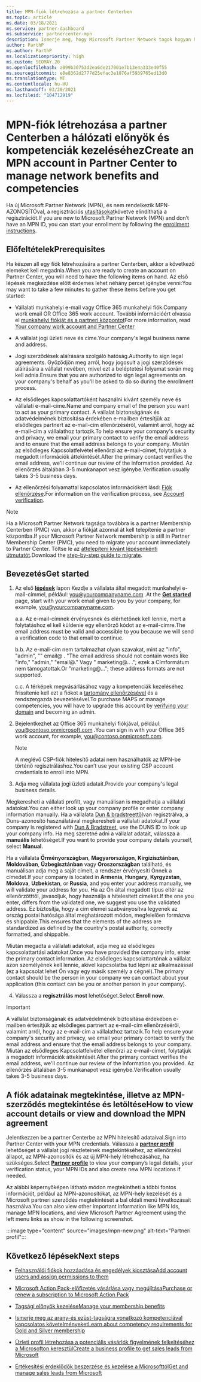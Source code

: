 ```yaml
---
title: MPN-fiók létrehozása a partner Centerben
ms.topic: article
ms.date: 03/18/2021
ms.service: partner-dashboard
ms.subservice: partnercenter-mpn
description: Ismerje meg, hogy Microsoft Partner Network tagok hogyan hozhatnak létre partneri központot a hálózati előnyeiknek és kompetenciáinak kezeléséhez.
author: ParthP
ms.author: ParthP
ms.localizationpriority: high
ms.custom: SEOMAY.20
ms.openlocfilehash: a099b30753d2ea6de217001e7b13e4a333e40f55
ms.sourcegitcommit: e8e8362d2777d25efac3e1076af5939765ed13d0
ms.translationtype: MT
ms.contentlocale: hu-HU
ms.lasthandoff: 03/20/2021
ms.locfileid: "104712919"
---
```

# <a name="create-an-mpn-account-in-partner-center-to-manage-network-benefits-and-competencies"></a><span data-ttu-id="95763-103">MPN-fiók létrehozása a partner Centerben a hálózati előnyök és kompetenciák kezeléséhez</span><span class="sxs-lookup"><span data-stu-id="95763-103">Create an MPN account in Partner Center to manage network benefits and competencies</span></span>


<span data-ttu-id="95763-104">Ha új Microsoft Partner Network (MPN), és nem rendelkezik MPN-AZONOSÍTÓval, a regisztrációs [utasításokat](https://partner.microsoft.com/dashboard/account/v3/enrollment/introduction/partnership)követve elindíthatja a regisztrációt.</span><span class="sxs-lookup"><span data-stu-id="95763-104">If you are new to Microsoft Partner Network (MPN) and don’t have an MPN ID, you can start your enrollment by following the [enrollment instructions](https://partner.microsoft.com/dashboard/account/v3/enrollment/introduction/partnership).</span></span>

## <a name="prerequisites"></a><span data-ttu-id="95763-105">Előfeltételek</span><span class="sxs-lookup"><span data-stu-id="95763-105">Prerequisites</span></span> 

<span data-ttu-id="95763-106">Ha készen áll egy fiók létrehozására a partner Centerben, akkor a következő elemeket kell megadnia.</span><span class="sxs-lookup"><span data-stu-id="95763-106">When you are ready to create an account on Partner Center, you will need to have the following items on hand.</span></span>  <span data-ttu-id="95763-107">Az első lépések megkezdése előtt érdemes lehet néhány percet igénybe venni:</span><span class="sxs-lookup"><span data-stu-id="95763-107">You may want to take a few minutes to gather these items before you get started:</span></span>

- <span data-ttu-id="95763-108">Vállalati munkahelyi e-mail vagy Office 365 munkahelyi fiók.</span><span class="sxs-lookup"><span data-stu-id="95763-108">Company work email OR Office 365 work account.</span></span> <span data-ttu-id="95763-109">További információért olvassa el [munkahelyi fiókját és a partneri központot](azure-active-directory-tenants-and-partner-center.md)</span><span class="sxs-lookup"><span data-stu-id="95763-109">For more information, read [Your company work account and Partner Center](azure-active-directory-tenants-and-partner-center.md)</span></span> 
 
- <span data-ttu-id="95763-110">A vállalat jogi üzleti neve és címe.</span><span class="sxs-lookup"><span data-stu-id="95763-110">Your company's legal business name and address.</span></span>

- <span data-ttu-id="95763-111">Jogi szerződések aláírására szolgáló hatóság.</span><span class="sxs-lookup"><span data-stu-id="95763-111">Authority to sign legal agreements.</span></span> <span data-ttu-id="95763-112">Győződjön meg arról, hogy jogosult a jogi szerződések aláírására a vállalat nevében, mivel ezt a beléptetési folyamat során meg kell adnia.</span><span class="sxs-lookup"><span data-stu-id="95763-112">Ensure that you are authorized to sign legal agreements on your company's behalf as you'll be asked to do so during the enrollment process.</span></span>

- <span data-ttu-id="95763-113">Az elsődleges kapcsolattartóként használni kívánt személy neve és vállalati e-mail-címe.</span><span class="sxs-lookup"><span data-stu-id="95763-113">Name and company email of the person you want to act as your primary contact.</span></span> <span data-ttu-id="95763-114">A vállalat biztonságának és adatvédelmének biztosítása érdekében e-mailben értesítjük az elsődleges partnert az e-mail-cím ellenőrzéséről, valamint arról, hogy az e-mail-cím a vállalathoz tartozik.</span><span class="sxs-lookup"><span data-stu-id="95763-114">To help ensure your company's security and privacy, we email your primary contact to verify the email address and to ensure that the email address belongs to your company.</span></span> <span data-ttu-id="95763-115">Miután az elsődleges Kapcsolatfelvétel ellenőrzi az e-mail-címet, folytatjuk a megadott információk áttekintését.</span><span class="sxs-lookup"><span data-stu-id="95763-115">After the primary contact verifies the email address, we'll continue our review of the information provided.</span></span> <span data-ttu-id="95763-116">Az ellenőrzés általában 3-5 munkanapot vesz igénybe.</span><span class="sxs-lookup"><span data-stu-id="95763-116">Verification usually takes 3-5 business days.</span></span> 

- <span data-ttu-id="95763-117">Az ellenőrzési folyamattal kapcsolatos információkért lásd: [Fiók ellenőrzése](verification-responses.md).</span><span class="sxs-lookup"><span data-stu-id="95763-117">For information on the verification process, see [Account verification](verification-responses.md).</span></span>

>[!NOTE]
><span data-ttu-id="95763-118">Ha a Microsoft Partner Network tagsága továbbra is a partner Membership Centerben (PMC) van, akkor a fiókját azonnal át kell telepítenie a partner központba.</span><span class="sxs-lookup"><span data-stu-id="95763-118">If your Microsoft Partner Network membership is still in Partner Membership Center (PMC), you need to migrate your account immediately to Partner Center.</span></span> <span data-ttu-id="95763-119">Töltse le az [áttelepíteni kívánt lépésenkénti útmutatót](https://assetsprod.microsoft.com/mpn/migrate-pmc-pc-mpa-guide.pptx).</span><span class="sxs-lookup"><span data-stu-id="95763-119">Download the [step-by-step guide to migrate](https://assetsprod.microsoft.com/mpn/migrate-pmc-pc-mpa-guide.pptx).</span></span>

## <a name="get-started"></a><span data-ttu-id="95763-120">Bevezetés</span><span class="sxs-lookup"><span data-stu-id="95763-120">Get started</span></span>

1. <span data-ttu-id="95763-121">Az első [**lépések**](https://partner.microsoft.com/dashboard/account/v3/enrollment/introduction/partnership) lapon Kezdje a vállalata által megadott munkahelyi e-mail-címmel, például: you@yourcompanyname.com .</span><span class="sxs-lookup"><span data-stu-id="95763-121">At the [**Get started**](https://partner.microsoft.com/dashboard/account/v3/enrollment/introduction/partnership) page, start with your work email given to you by your company, for example, you@yourcompanyname.com.</span></span>

 
    <span data-ttu-id="95763-122">a.</span><span class="sxs-lookup"><span data-stu-id="95763-122">a.</span></span>  <span data-ttu-id="95763-123">Az e-mail-címnek érvényesnek és elérhetőnek kell lennie, mert a folytatáshoz el kell küldenie egy ellenőrző kódot az e-mail-címre.</span><span class="sxs-lookup"><span data-stu-id="95763-123">The email address must be valid and accessible to you because we will send a verification code to that email to continue.</span></span>

    <span data-ttu-id="95763-124">b.</span><span class="sxs-lookup"><span data-stu-id="95763-124">b.</span></span>  <span data-ttu-id="95763-125">Az e-mail-cím nem tartalmazhat olyan szavakat, mint az "info", "admin", "" email@ . "</span><span class="sxs-lookup"><span data-stu-id="95763-125">The email address should not contain words like "info," "admin," "email@."</span></span> <span data-ttu-id="95763-126">Vagy " marketing@.. ."; ezek a Címformátum nem támogatottak.</span><span class="sxs-lookup"><span data-stu-id="95763-126">Or "marketing@..."; these address formats are not supported.</span></span>

    <span data-ttu-id="95763-127">c.</span><span class="sxs-lookup"><span data-stu-id="95763-127">c.</span></span>  <span data-ttu-id="95763-128">A térképek megvásárlásához vagy a kompetenciák kezeléséhez frissítenie kell ezt a fiókot a [tartomány ellenőrzésével](become-global-admin.md) és a rendszergazda bevezetésével.</span><span class="sxs-lookup"><span data-stu-id="95763-128">To purchase MAPS or manage competencies, you will have to upgrade this account by [verifying your domain](become-global-admin.md) and becoming an admin.</span></span> 

2. <span data-ttu-id="95763-129">Bejelentkezhet az Office 365 munkahelyi fiókjával, például: you@contoso.onmicrosoft.com .</span><span class="sxs-lookup"><span data-stu-id="95763-129">You can sign in with your Office 365 work account, for example, you@contoso.onmicrosoft.com.</span></span>

   >[!NOTE]
   > <span data-ttu-id="95763-130">A meglévő CSP-fiók hitelesítő adatai nem használhatók az MPN-be történő regisztráláshoz.</span><span class="sxs-lookup"><span data-stu-id="95763-130">You can’t use your existing CSP account credentials to enroll into MPN.</span></span>

3. <span data-ttu-id="95763-131">Adja meg vállalata jogi üzleti adatait.</span><span class="sxs-lookup"><span data-stu-id="95763-131">Provide your company's legal business details.</span></span>

<span data-ttu-id="95763-132">Megkeresheti a vállalati profilt, vagy manuálisan is megadhatja a vállalati adatokat.</span><span class="sxs-lookup"><span data-stu-id="95763-132">You can either look up your company profile or enter company information manually.</span></span> <span data-ttu-id="95763-133">Ha a vállalata [Dun & bradstreettől](https://partner.microsoft.com/marketing/usisvshowcase/dunandbrad)van regisztrálva, a Duns-azonosító használatával megkeresheti a vállalati adatokat.</span><span class="sxs-lookup"><span data-stu-id="95763-133">If your company is registered with [Dun & Bradstreet](https://partner.microsoft.com/marketing/usisvshowcase/dunandbrad), use the DUNS ID to look up your company info.</span></span> <span data-ttu-id="95763-134">Ha meg szeretné adni a vállalat adatait, válassza a **manuális** lehetőséget.</span><span class="sxs-lookup"><span data-stu-id="95763-134">If you want to provide your company details yourself, select **Manual**.</span></span>

<span data-ttu-id="95763-135">Ha a vállalata **Örményországban**, **Magyarországon**, **Kirgizisztánban**, **Moldovában**, **Üzbegisztánban** vagy **Oroszországban** található, és manuálisan adja meg a saját címeit, a rendszer érvényesíti Önnek a címedet.</span><span class="sxs-lookup"><span data-stu-id="95763-135">If your company is located in **Armenia**, **Hungary**, **Kyrgyzstan**, **Moldova**, **Uzbekistan**, or **Russia**, and you enter your address manually, we will validate your address for you.</span></span> <span data-ttu-id="95763-136">Ha az Ön által megadott típus eltér az ellenőrzötttől, javasoljuk, hogy használja a hitelesített címeket.</span><span class="sxs-lookup"><span data-stu-id="95763-136">If the one you enter, differs from the validated one, we suggest you use the validated address.</span></span> <span data-ttu-id="95763-137">Ez biztosítja, hogy a cím elemei szabványosítva legyenek az ország postai hatósága által meghatározott módon, megfelelően formázva és shippable.</span><span class="sxs-lookup"><span data-stu-id="95763-137">This ensures that the elements of the address are standardized as defined by the country's postal authority, correctly formatted, and shippable.</span></span>  

<span data-ttu-id="95763-138">Miután megadta a vállalati adatokat, adja meg az elsődleges kapcsolattartási adatokat.</span><span class="sxs-lookup"><span data-stu-id="95763-138">Once you have provided the company info, enter the primary contact information.</span></span> <span data-ttu-id="95763-139">Az elsődleges kapcsolattartónak a vállalat azon személyének kell lennie, akivel kapcsolatba tud lépni az alkalmazással (ez a kapcsolat lehet Ön vagy egy másik személy a cégnél).</span><span class="sxs-lookup"><span data-stu-id="95763-139">The primary contact should be the person in your company we can contact about your application (this contact can be you or another person in your company).</span></span>

4. <span data-ttu-id="95763-140">Válassza a **regisztrálás most** lehetőséget.</span><span class="sxs-lookup"><span data-stu-id="95763-140">Select **Enroll now**.</span></span>

>[!IMPORTANT]
><span data-ttu-id="95763-141">A vállalat biztonságának és adatvédelmének biztosítása érdekében e-mailben értesítjük az elsődleges partnert az e-mail-cím ellenőrzéséről, valamint arról, hogy az e-mail-cím a vállalathoz tartozik.</span><span class="sxs-lookup"><span data-stu-id="95763-141">To help ensure your company's security and privacy, we email your primary contact to verify the email address and ensure that the email address belongs to your company.</span></span> <span data-ttu-id="95763-142">Miután az elsődleges Kapcsolatfelvétel ellenőrzi az e-mail-címet, folytatjuk a megadott információk áttekintését.</span><span class="sxs-lookup"><span data-stu-id="95763-142">After the primary contact verifies the email address, we'll continue our review of the information you provided.</span></span> <span data-ttu-id="95763-143">Az ellenőrzés általában 3-5 munkanapot vesz igénybe.</span><span class="sxs-lookup"><span data-stu-id="95763-143">Verification usually takes 3-5 business days.</span></span> 

## <a name="how-to-view-account-details-or-view-and-download-the-mpn-agreement"></a><span data-ttu-id="95763-144">A fiók adatainak megtekintése, illetve az MPN-szerződés megtekintése és letöltése</span><span class="sxs-lookup"><span data-stu-id="95763-144">How to view account details or view and download the MPN agreement</span></span>

<span data-ttu-id="95763-145">Jelentkezzen be a partner Centerbe az MPN hitelesítő adataival.</span><span class="sxs-lookup"><span data-stu-id="95763-145">Sign into Partner Center with your MPN credentials.</span></span> <span data-ttu-id="95763-146">Válassza a [**partner profil**](https://partner.microsoft.com/pcv/accountsettings/connectedpartnerprofile) lehetőséget a vállalat jogi részleteinek megtekintéséhez, az ellenőrzési állapot, az MPN-azonosítók és az új MPN-hely létrehozásához, ha szükséges.</span><span class="sxs-lookup"><span data-stu-id="95763-146">Select [**Partner profile**](https://partner.microsoft.com/pcv/accountsettings/connectedpartnerprofile) to view your company’s legal details, your verification status, your MPN IDs and also create new MPN locations if needed.</span></span> 

<span data-ttu-id="95763-147">Az alábbi képernyőképen látható módon megtekintheti a többi fontos információt, például az MPN-azonosítókat, az MPN-hely kezelését és a Microsoft partneri szerződés megtekintését a bal oldali menü hivatkozásait használva.</span><span class="sxs-lookup"><span data-stu-id="95763-147">You can also view other important information like MPN Ids, manage MPN locations, and view Microsoft Partner Agreement using the left menu links as show in the following screenshot.</span></span>

:::image type="content" source="images/mpn-new.png" alt-text="Partneri profil":::


## <a name="next-steps"></a><span data-ttu-id="95763-149">Következő lépések</span><span class="sxs-lookup"><span data-stu-id="95763-149">Next steps</span></span>

-  [<span data-ttu-id="95763-150">Felhasználói fiókok hozzáadása és engedélyek kiosztása</span><span class="sxs-lookup"><span data-stu-id="95763-150">Add account users and assign permissions to them</span></span>](create-user-accounts-and-set-permissions.md)

-  [<span data-ttu-id="95763-151">Microsoft Action Pack-előfizetés vásárlása vagy megújítása</span><span class="sxs-lookup"><span data-stu-id="95763-151">Purchase or renew a subscription to Microsoft Action Pack</span></span>](mpn-get-action-pack.md)

-  [<span data-ttu-id="95763-152">Tagsági előnyök kezelése</span><span class="sxs-lookup"><span data-stu-id="95763-152">Manage your membership benefits</span></span>](manage-your-partner-network-benefits.md)

-  [<span data-ttu-id="95763-153">Ismerje meg az arany-és ezüst-tagságra vonatkozó kompetenciával kapcsolatos követelményeket</span><span class="sxs-lookup"><span data-stu-id="95763-153">Learn about competency requirements for Gold and Silver membership</span></span>](https://partner.microsoft.com/membership/competencies)

-  [<span data-ttu-id="95763-154">Üzleti profil létrehozása a potenciális vásárlók figyelmének felkeltéséhez a Microsofton keresztül</span><span class="sxs-lookup"><span data-stu-id="95763-154">Create a business profile to get sales leads from Microsoft</span></span>](create-a-marketing-profile.md)

-  [<span data-ttu-id="95763-155">Értékesítési érdeklődők beszerzése és kezelése a Microsofttól</span><span class="sxs-lookup"><span data-stu-id="95763-155">Get and manage sales leads from Microsoft</span></span>](manage-leads.md)
